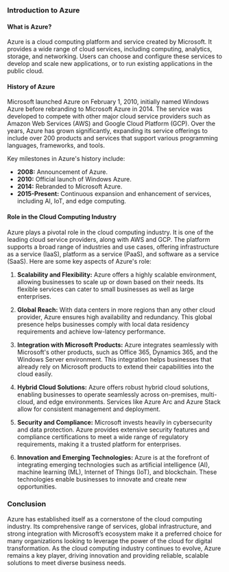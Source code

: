 ### Introduction to Azure

#### What is Azure?

Azure is a cloud computing platform and service created by Microsoft. It provides a wide range of cloud services, including computing, analytics, storage, and networking. Users can choose and configure these services to develop and scale new applications, or to run existing applications in the public cloud.

#### History of Azure

Microsoft launched Azure on February 1, 2010, initially named Windows Azure before rebranding to Microsoft Azure in 2014. The service was developed to compete with other major cloud service providers such as Amazon Web Services (AWS) and Google Cloud Platform (GCP). Over the years, Azure has grown significantly, expanding its service offerings to include over 200 products and services that support various programming languages, frameworks, and tools.

Key milestones in Azure's history include:

- **2008:** Announcement of Azure.
- **2010:** Official launch of Windows Azure.
- **2014:** Rebranded to Microsoft Azure.
- **2015-Present:** Continuous expansion and enhancement of services, including AI, IoT, and edge computing.

#### Role in the Cloud Computing Industry

Azure plays a pivotal role in the cloud computing industry. It is one of the leading cloud service providers, along with AWS and GCP. The platform supports a broad range of industries and use cases, offering infrastructure as a service (IaaS), platform as a service (PaaS), and software as a service (SaaS). Here are some key aspects of Azure's role:

1. **Scalability and Flexibility:**
   Azure offers a highly scalable environment, allowing businesses to scale up or down based on their needs. Its flexible services can cater to small businesses as well as large enterprises.

2. **Global Reach:**
   With data centers in more regions than any other cloud provider, Azure ensures high availability and redundancy. This global presence helps businesses comply with local data residency requirements and achieve low-latency performance.

3. **Integration with Microsoft Products:**
   Azure integrates seamlessly with Microsoft's other products, such as Office 365, Dynamics 365, and the Windows Server environment. This integration helps businesses that already rely on Microsoft products to extend their capabilities into the cloud easily.

4. **Hybrid Cloud Solutions:**
   Azure offers robust hybrid cloud solutions, enabling businesses to operate seamlessly across on-premises, multi-cloud, and edge environments. Services like Azure Arc and Azure Stack allow for consistent management and deployment.

5. **Security and Compliance:**
   Microsoft invests heavily in cybersecurity and data protection. Azure provides extensive security features and compliance certifications to meet a wide range of regulatory requirements, making it a trusted platform for enterprises.

6. **Innovation and Emerging Technologies:**
   Azure is at the forefront of integrating emerging technologies such as artificial intelligence (AI), machine learning (ML), Internet of Things (IoT), and blockchain. These technologies enable businesses to innovate and create new opportunities.

### Conclusion

Azure has established itself as a cornerstone of the cloud computing industry. Its comprehensive range of services, global infrastructure, and strong integration with Microsoft’s ecosystem make it a preferred choice for many organizations looking to leverage the power of the cloud for digital transformation. As the cloud computing industry continues to evolve, Azure remains a key player, driving innovation and providing reliable, scalable solutions to meet diverse business needs.

